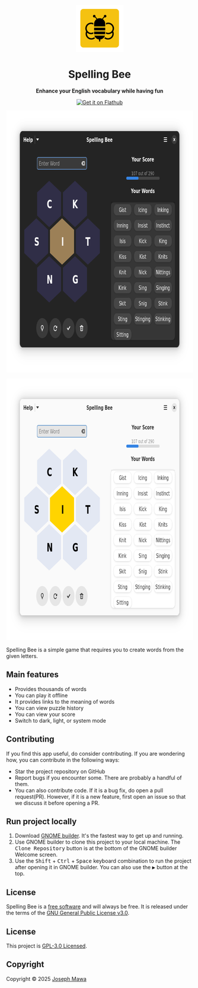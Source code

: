 <!-- markdownlint-disable -->
<div align="center">
  <img src="./data/icons/hicolor/scalable/apps/io.github.josephmawa.SpellingBee.svg" alt="Spelling Bee" width="128" height="128"/>
</div>
<h1 align="center">Spelling Bee</h1>
<p align="center"><b>Enhance your English vocabulary while having fun</b></p>
<div align="center">
  <a href="https://flathub.org/apps/io.github.josephmawa.SpellingBee">
    <img width="240" alt="Get it on Flathub" src="https://flathub.org/api/badge?locale=en"/>
  </a>
</div>
<p align="center">
  <img src="./screenshots/spelling-bee-dark-mode.png" alt="Spelling Bee in dark mode" width="840" height="705"/>
</p>
<p align="center">
  <img src="./screenshots/spelling-bee-light-mode.png" alt="Spelling Bee in light mode" width="840" height="705"/>
</p>

<!-- markdownlint-enable -->
<!-- markdownlint-disable headings -->

Spelling Bee is a simple game that requires you to create words from the given letters.

 ## Main features

- Provides thousands of words
- You can play it offline
- It provides links to the meaning of words
- You can view puzzle history
- You can view your score
- Switch to dark, light, or system mode

## Contributing

If you find this app useful, do consider contributing. If you are wondering how,
you can contribute in the following ways:

- Star the project repository on GitHub
- Report bugs if you encounter some. There are probably a handful of them.
- You can also contribute code. If it is a bug fix, do open a pull request(PR). However,
if it is a new feature, first open an issue so that we discuss it before opening
a PR.

## Run project locally
 <!-- markdownlint-disable no-inline-html -->
1. Download [GNOME builder](https://flathub.org/apps/org.gnome.Builder). It's the
 fastest way to get up and running.
1. Use GNOME builder to clone this project to your local machine. The
<kbd>Clone Repository</kbd> button is at the bottom of the GNOME builder Welcome
 screen.
1. Use the <kbd>Shift</kbd> + <kbd>Ctrl</kbd> + <kbd>Space</kbd> keyboard
combination to run the project after opening it in GNOME builder. You can also
 use the <kbd>▶</kbd> button at the top.
 <!-- markdownlint-enable no-inline-html -->

## License

Spelling Bee is a [free software](https://www.gnu.org/philosophy/free-sw.html) and
will always be free. It is released under the terms of the
[GNU General Public License v3.0](./LICENSE).

## License

This project is [GPL-3.0 Licensed](./COPYING).

## Copyright

Copyright © 2025 [Joseph Mawa](https://github.com/josephmawa)

